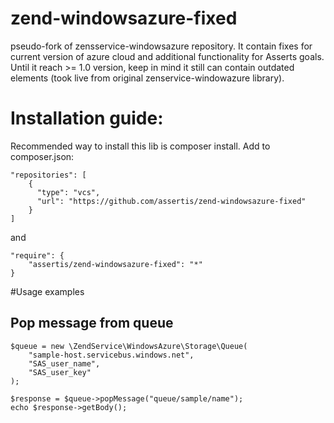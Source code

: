 # zend-windowsazure-fixed
pseudo-fork of zensservice-windowsazure repository. It contain fixes for current version of azure cloud and additional functionality for Asserts goals. Until it reach >= 1.0 version,
keep in mind it still can contain outdated elements (took live from original zenservice-windowazure library).

# Installation guide:

Recommended way to install this lib is composer install. Add to composer.json:

```
"repositories": [
	{
      "type": "vcs",
      "url": "https://github.com/assertis/zend-windowsazure-fixed"
    }
]
```
and
```
"require": {
	"assertis/zend-windowsazure-fixed": "*"
}
```

#Usage examples

## Pop message from queue

```
$queue = new \ZendService\WindowsAzure\Storage\Queue(
    "sample-host.servicebus.windows.net",
    "SAS_user_name",
    "SAS_user_key"
);

$response = $queue->popMessage("queue/sample/name");
echo $response->getBody();
```


